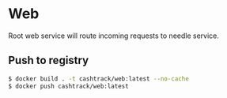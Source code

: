 # Web

Root web service will route incoming requests to needle service.

## Push to registry

```bash
$ docker build . -t cashtrack/web:latest --no-cache
$ docker push cashtrack/web:latest
```
